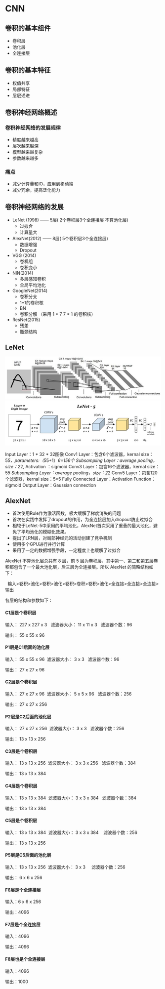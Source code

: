 # CNN

## 卷积的基本组件

- 卷积层
- 池化层
- 全连接层

## 卷积的基本特征

- 权值共享
- 局部特征
- 层层递进

## 卷积神经网络概述

### 卷积神经网络的发展规律

- 精度越来越高
- 层次越来越深
- 模型越来越复杂
- 参数越来越多

### 痛点

- 减少计算量和IO，应用到移动端
- 减少冗余，提高泛化能力



## 卷积神经网络的发展

- LeNet (1998)  —— 5层( 2个卷积层3个全连接层  不算池化层)
  - 过拟合
  - 计算量大
- AlexNet(2012) —— 8层( 5个卷积层3个全连接层)
  - 数据增强
  - Dropout
- VGG (2014)
  - 卷机组
  - 卷积变小
- NIN(2014)
  - 多层感知卷积
  - 全局平均池化
- GoogleNet(2014)
  - 卷积分支
  - 1*1的卷积核
  - BN
  - 卷积分解 （采用 1 * 7  7 * 1 的卷积核）
- ResNet(2015)
  - 残差
  - 瓶颈结构



## LeNet

<img src="picture/101_101.jpg">

<img src="picture/101_102.png">

Input Layer：1 * 32 * 32图像
Conv1 Layer：包含6个滤波器，kernal size：5*5，parameters:（5*5+1）*6=156个
Subsampling Layer：average pooling，size：2*2, Activation ：sigmoid
Conv3 Layer：包含16个滤波器，kernal size：5*5 
Subsampling Layer：average pooling，size：2*2
Conv5 Layer：包含120个滤波器，kernal size：5*5
Fully Connected Layer：Activation Function：sigmoid
Output Layer：Gaussian connection



## AlexNet



- 首次使用Rule作为激活函数，极大缓解了梯度消失的问题
- 首次在实践中发挥了dropout的作用，为全连接层加入dropout防止过拟合
- 相较于LeNet-5中采用的平均池化，AlexNet首次采用了重叠的最大池化，避免了平均池化的模糊化效果。
- 提出了LRN层，对局部神经元的活动创建了竞争机制
- 使用多个GPU进行并行计算
- 采用了一定的数据增强手段，一定程度上也缓解了过拟合



AlexNet 不算池化层总共有 8 层，前 5 层为卷积层，其中第一、第二和第五层卷积都包含了一个最大池化层，后三层为全连接层。所以 AlexNet 的简略结构如下：

  输入>卷积>池化>卷积>池化>卷积>卷积>卷积>池化>全连接>全连接>全连接>输出



各层的结构和参数如下：  

#### C1层是个卷积层

输入： 227 x 227 x 3     滤波器大小： 11 x 11 x 3   滤波器个数：96  

输出： 55 x 55 x 96

#### P1层是C1后面的池化层

输入： 55 x 55 x 96  滤波器大小： 3 x 3   滤波器个数：96  

输出： 27 x 27 x 96

#### C2层是个卷积层  

 输入： 27 x 27 x 96  滤波器大小： 5 x 5 x 96   滤波器个数：256 

 输出： 27 x 27 x 256



#### P2层是C2后面的池化层

输入： 27 x 27 x 256  滤波器大小： 3 x 3   滤波器个数：256  

输出： 13 x 13 x 256

#### C3层是个卷积层

输入： 13 x 13 x 256  滤波器大小： 3 x 3 x 256   滤波器个数：384  

输出： 13 x 13 x 384

#### C4层是个卷积层

输入： 13 x 13 x 384  滤波器大小： 3 x 3 x 384   滤波器个数：384  

输出： 13 x 13 x 384

#### C5层是个卷积层 

输入： 13 x 13 x 384  滤波器大小： 3 x 3 x 384    滤波器个数：256  

输出： 13 x 13 x 256

#### P5层是C5后面的池化层

输入： 13 x 13 x 256  滤波器大小： 3 x 3     滤波器个数：256  

输出： 6 x 6 x 256

#### F6层是个全连接层

输入：6 x 6 x 256  

输出：4096

#### F7层是个全连接层

输入：4096  

输出：4096

#### F8层也是个全连接层 

输入：4096  

输出：1000



